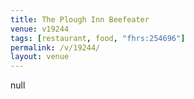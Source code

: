 ```yaml
---
title: The Plough Inn Beefeater
venue: v19244
tags: [restaurant, food, "fhrs:254696"]
permalink: /v/19244/
layout: venue
---
```

null